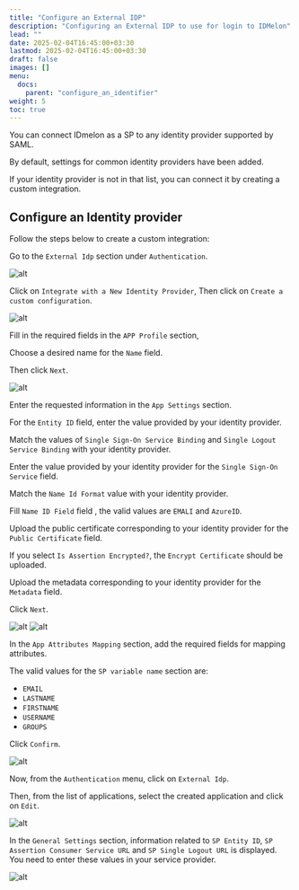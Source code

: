 ```yaml
---
title: "Configure an External IDP"
description: "Configuring an External IDP to use for login to IDMelon"
lead: ""
date: 2025-02-04T16:45:00+03:30
lastmod: 2025-02-04T16:45:00+03:30
draft: false
images: []
menu:
  docs:
    parent: "configure_an_identifier"
weight: 5
toc: true
---
```


You can connect IDmelon as a SP to any identity provider supported by SAML.

By default, settings for common identity providers have been added.

If your identity provider is not in that list, you can connect it by creating a custom integration.

## Configure an Identity provider

Follow the steps below to create a custom integration:

Go to the `External Idp` section under `Authentication`.

![alt](/images/vendor/sso/custom_external_idp/external_idp_01.png)

Click on `Integrate with a New Identity Provider`, Then click on `Create a custom configuration`.

![alt](/images/vendor/sso/custom_external_idp/external_idp_02.png)

Fill in the required fields in the `APP Profile` section,

Choose a desired name for the `Name` field.

Then click `Next`.

![alt](/images/vendor/sso/custom_external_idp/external_idp_03.png)

Enter the requested information in the `App Settings` section.

For the `Entity ID` field, enter the value provided by your identity provider.

Match the values of `Single Sign-On Service Binding` and `Single Logout Service Binding` with your identity provider.

Enter the value provided by your identity provider for the `Single Sign-On Service` field.

Match the `Name Id Format` value with your identity provider.

Fill `Name ID Field` field , the valid values are `EMALI` and `AzureID`.

Upload the public certificate corresponding to your identity provider for the `Public Certificate` field.

If you select `Is Assertion Encrypted?`, the `Encrypt Certificate` should be uploaded.

Upload the metadata corresponding to your identity provider for the `Metadata` field.

Click `Next`.

![alt](/images/vendor/sso/custom_external_idp/external_idp_04.png)
![alt](/images/vendor/sso/custom_external_idp/external_idp_05.png)

In the `App Attributes Mapping` section, add the required fields for mapping attributes.

The valid values for the `SP variable name` section are:

- `EMAIL`
- `LASTNAME`
- `FIRSTNAME`
- `USERNAME`
- `GROUPS`

Click `Confirm`.

![alt](/images/vendor/sso/custom_external_idp/external_idp_06.png)

Now, from the `Authentication` menu, click on `External Idp`.

Then, from the list of applications, select the created application and click on `Edit`.

![alt](/images/vendor/sso/custom_external_idp/external_idp_07.png)

In the `General Settings` section, information related to `SP Entity ID`, `SP Assertion Consumer Service URL` and `SP Single Logout URL` is displayed.
You need to enter these values in your service provider.

![alt](/images/vendor/sso/custom_external_idp/external_idp_08.png)
